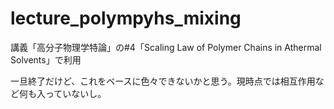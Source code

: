 # lecture_polympyhs_mixing

講義「高分子物理学特論」の#4「Scaling Law of Polymer Chains in Athermal Solvents」で利用

一旦終了だけど、これをベースに色々できないかと思う。現時点では相互作用など何も入っていないし。
